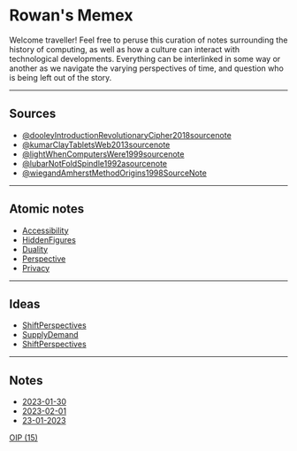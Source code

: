 
# Rowan's Memex

Welcome traveller! Feel free to peruse this curation of notes surrounding the history of computing, as well as how a culture can interact with technological developments. Everything can be interlinked in some way or another as we navigate the varying perspectives of time, and question who is being left out of the story. 

---
## Sources 

- [@dooleyIntroductionRevolutionaryCipher2018sourcenote](@dooleyIntroductionRevolutionaryCipher2018sourcenote.md)
- [@kumarClayTabletsWeb2013sourcenote](@kumarClayTabletsWeb2013sourcenote.md)
- [@lightWhenComputersWere1999sourcenote](@lightWhenComputersWere1999sourcenote.md)
- [@lubarNotFoldSpindle1992asourcenote](@lubarNotFoldSpindle1992asourcenote.md)
- [@wiegandAmherstMethodOrigins1998SourceNote](@wiegandAmherstMethodOrigins1998SourceNote.md)

---
## Atomic notes

- [Accessibility](Accessibility.md)
- [HiddenFigures](HiddenFigures.md)
- [Duality](Duality.md)
- [Perspective](Perspective.md)
- [Privacy](Privacy.md)

---
## Ideas

- [ShiftPerspectives](ShiftPerspectives.md)
- [SupplyDemand](SupplyDemand.md)
- [ShiftPerspectives](ShiftPerspectives.md)

---

## Notes
- [2023-01-30](2023-01-30.md)
- [2023-02-01](2023-02-01.md)
- [23-01-2023](23-01-2023.md)


[OIP (15)](OIP%20(15).jpg)
